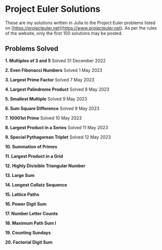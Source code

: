 # Project Euler Solutions

These are my solutions written in Julia to the Project Euler problems listed on [https://projecteuler.net](https://www.projecteuler.net). As per the rules of the website, only the first 100 solutions may be posted. 

## Problems Solved

 **1. Multiples of 3 and 5** Solved 31 December 2022
 
 **2. Even Fibonacci Numbers** Solved 1 May 2023
 
 **3. Largest Prime Factor** Solved 7 May 2023
 
 **4. Largest Palindrome Product** Solved 8 May 2023
 
 **5. Smallest Multiple** Solved 9 May 2023
 
 **6. Sum Square Difference** Solved 9 May 2023
 
 **7. 10001st Prime** Solved 10 May 2023
 
 **8. Largest Product in a Series** Solved 11 May 2023
 
 **9. Special Pythagorean Triplet** Solved 12 May 2023
 
 **10. Summation of Primes**
 
 **11. Largest Product in a Grid**
 
 **12. Highly Divisible Triangular Number**
 
 **13. Large Sum**
 
 **14. Longest Collatz Sequence**
 
 **15. Lattice Paths**
 
 **16. Power Digit Sum**
 
 **17. Number Letter Counts**
 
 **18. Maximum Path Sum I**
 
 **19. Counting Sundays**
 
 **20. Factorial Digit Sum**
